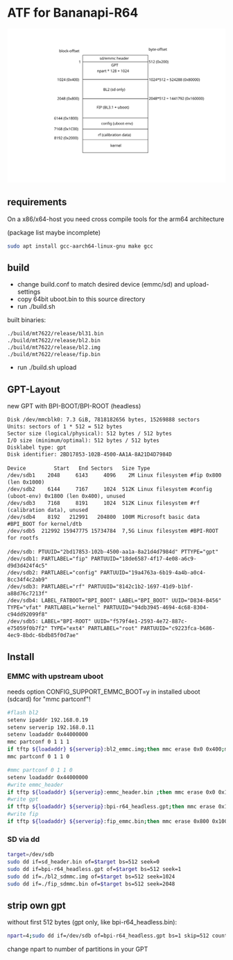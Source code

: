 # ATF for Bananapi-R64

<img src="bpi-r64-storage.svg">

## requirements

On a x86/x64-host you need cross compile tools for the arm64 architecture

(package list maybe incomplete)

```sh
sudo apt install gcc-aarch64-linux-gnu make gcc
```

## build

- change build.conf to match desired device (emmc/sd) and upload-settings
- copy 64bit uboot.bin to this source directory
- run ./build.sh

built binaries:

```
./build/mt7622/release/bl31.bin
./build/mt7622/release/bl2.bin
./build/mt7622/release/bl2.img
./build/mt7622/release/fip.bin
```
- run ./build.sh upload

## GPT-Layout

new GPT with BPI-BOOT/BPI-ROOT (headless)
```
Disk /dev/mmcblk0: 7.3 GiB, 7818182656 bytes, 15269888 sectors
Units: sectors of 1 * 512 = 512 bytes
Sector size (logical/physical): 512 bytes / 512 bytes
I/O size (minimum/optimal): 512 bytes / 512 bytes
Disklabel type: gpt
Disk identifier: 2BD17853-102B-4500-AA1A-8A21D4D7984D

Device         Start   End Sectors   Size Type
/dev/sdb1    2048     6143     4096    2M Linux filesystem #fip 0x800 (len 0x1000)
/dev/sdb2    6144     7167     1024  512K Linux filesystem #config (uboot-env) 0x1800 (len 0x400), unused
/dev/sdb3    7168     8191     1024  512K Linux filesystem #rf (calibration data), unused
/dev/sdb4    8192   212991   204800  100M Microsoft basic data #BPI_BOOT for kernel/dtb
/dev/sdb5  212992 15947775 15734784  7,5G Linux filesystem #BPI-ROOT for rootfs

/dev/sdb: PTUUID="2bd17853-102b-4500-aa1a-8a21d4d7984d" PTTYPE="gpt"
/dev/sdb1: PARTLABEL="fip" PARTUUID="18de6587-4f17-4e08-a6c9-d9d3d424f4c5"
/dev/sdb2: PARTLABEL="config" PARTUUID="19a4763a-6b19-4a4b-a0c4-8cc34f4c2ab9"
/dev/sdb3: PARTLABEL="rf" PARTUUID="8142c1b2-1697-41d9-b1bf-a88d76c7213f"
/dev/sdb4: LABEL_FATBOOT="BPI_BOOT" LABEL="BPI_BOOT" UUID="D834-B456" TYPE="vfat" PARTLABEL="kernel" PARTUUID="94db3945-4694-4c68-8304-c94dd92099f8"
/dev/sdb5: LABEL="BPI-ROOT" UUID="f579f4e1-2593-4e72-887c-e75059f0b7f2" TYPE="ext4" PARTLABEL="root" PARTUUID="c9223fca-b686-4ec9-8bdc-6bdb85f0d7ae"

```
## Install

### EMMC with upstream uboot

needs option CONFIG_SUPPORT_EMMC_BOOT=y in installed uboot (sdcard) for "mmc partconf"!

```sh
#flash bl2
setenv ipaddr 192.168.0.19
setenv serverip 192.168.0.11
setenv loadaddr 0x44000000
mmc partconf 0 1 1 1
if tftp ${loadaddr} ${serverip}:bl2_emmc.img;then mmc erase 0x0 0x400;mmc write ${loadaddr} 0x0 0x400;fi
mmc partconf 0 1 1 0
```
```sh
#mmc partconf 0 1 1 0
setenv loadaddr 0x44000000
#write emmc_header
if tftp ${loadaddr} ${serverip}:emmc_header.bin ;then mmc erase 0x0 0x1;mmc write ${loadaddr} 0x0 0x400;fi
#write gpt
if tftp ${loadaddr} ${serverip}:bpi-r64_headless.gpt;then mmc erase 0x1 0x3FF;mmc write ${loadaddr} 0x1 0x3FF; fi
#write fip
if tftp ${loadaddr} ${serverip}:fip_emmc.bin;then mmc erase 0x800 0x1000;mmc write ${loadaddr} 0x800 0x1000;fi
```

### SD via dd
```sh
target=/dev/sdb
sudo dd if=sd_header.bin of=$target bs=512 seek=0
sudo dd if=bpi-r64_headless.gpt of=$target bs=512 seek=1
sudo dd if=./bl2_sdmmc.img of=$target bs=512 seek=1024
sudo dd if=./fip_sdmmc.bin of=$target bs=512 seek=2048
```

## strip own gpt

without first 512 bytes (gpt only, like bpi-r64_headless.bin):

```sh
npart=4;sudo dd if=/dev/sdb of=bpi-r64_headless.gpt bs=1 skip=512 count=$(( $npart*128 +1024 ))
```
change npart to number of partitions in your GPT

